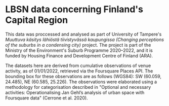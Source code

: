 # LBSN data concerning Finland's Capital Region

This data was proccessed and analysed as part of University of Tampere's *Muuttuva käsitys lähiöstä tiivistyvässä kaupungissa (Changing perceptions of the suburbs in a condensing city)* project. The project is part of the Ministry of the Environment's Suburb Programme 2020–2022, and it is funded by Housing Finance and Development Centre of Finland (ARA).

The datasets here are derived from cumulative observations of venue activity, as of 01/01/2022, retrieved via the Foursquare Places API. The bounding box for these observations are as follows (WGS84): SW (60.059, 24.485), NE (60.585, 25.226). The observations were elaborated using a methodology for categorisation described in "Optional and necessary activities: Operationalising Jan Gehl’s analysis of urban space with Foursquare data" (Cerrone et al. 2020). 







